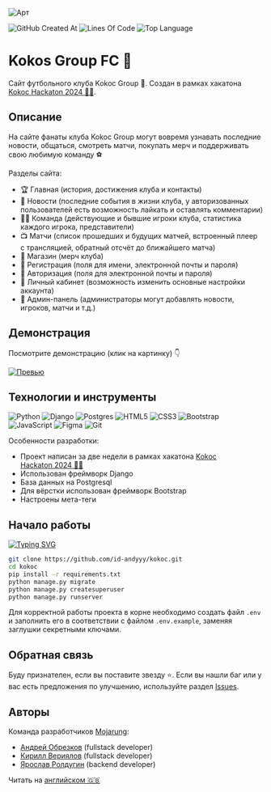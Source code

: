![Арт](https://i.postimg.cc/sgLkmbnw/art.png)

![GitHub Created At](https://img.shields.io/github/created-at/id-andyyy/kokoc?style=flat&color=FF4647)
![Lines Of Code](https://tokei.rs/b1/github/id-andyyy/kokoc?style=flat&category=code&color=15B07F)
![Top Language](https://img.shields.io/github/languages/top/id-andyyy/kokoc?style=flat)

# Kokos Group FC&nbsp;&#129381;

Сайт футбольного клуба Kokoc Group&nbsp;&#129381;. Создан в рамках хакатона [Kokoc Hackaton&nbsp;2024&nbsp;&#128104;&#8205;&#128187;](https://codenrock.com/contests/kokochackathon2024#/).

## Описание

На сайте фанаты клуба Kokoc Group могут вовремя узнавать последние новости, общаться, смотреть матчи, покупать мерч и поддерживать свою любимую команду&nbsp;&#9917;

Разделы сайта:

- &#127942; Главная (история, достижения клуба и контакты)
- &#128240; Новости (последние события в жизни клуба, у авторизованных пользователей есть возможность лайкать и оставлять комментарии)
- &#127939;&#8205;&#9794;&#65039; Команда (действующие и бывшие игроки клуба, статистика каждого игрока, представители)
- &#128250; Матчи (список прошедших и будущих матчей, встроенный плеер с трансляцией, обратный отсчёт до ближайшего матча)
- &#128722; Магазин (мерч клуба)
- &#128221; Регистрация (поля для имени, электронной почты и пароля)
- &#128273; Авторизация (поля для электронной почты и пароля)
- &#128100; Личный кабинет (возможность изменить основные настройки аккаунта)
- &#128271; Админ-панель (администраторы могут добавлять новости, игроков, матчи и т.д.)

## Демонстрация

Посмотрите демонстрацию (клик на картинку)&nbsp;&#128071;

[![Превью](https://i.postimg.cc/QdnRxv1c/Macbook-Air-kokoc-football-ru.png)](https://youtu.be/Q6UQ4euXZgw)

## Технологии и инструменты

![Python](https://img.shields.io/badge/python-3670A0?style=for-the-badge&logo=python&logoColor=ffffff)
![Django](https://img.shields.io/badge/django-%23092E20.svg?style=for-the-badge&logo=django&logoColor=white&color=013b2a)
![Postgres](https://img.shields.io/badge/postgres-%23316192.svg?style=for-the-badge&logo=postgresql&logoColor=white&color=000000)
![HTML5](https://img.shields.io/badge/html-%23E34F26.svg?style=for-the-badge&logo=html5&logoColor=white)
![CSS3](https://img.shields.io/badge/css-%231572B6.svg?style=for-the-badge&logo=css3&logoColor=white)
![Bootstrap](https://img.shields.io/badge/bootstrap-%238511FA.svg?style=for-the-badge&logo=bootstrap&logoColor=white)
![JavaScript](https://img.shields.io/badge/javascript-%23323330.svg?style=for-the-badge&logo=javascript&logoColor=white&color=yellow)
![Figma](https://img.shields.io/badge/figma-%23F24E1E.svg?style=for-the-badge&logo=figma&logoColor=white&color=#6CeA8C)
![Git](https://img.shields.io/badge/git-%23F05033.svg?style=for-the-badge&logo=git&logoColor=white&color=f14e32)

Особенности разработки:

- Проект написан за две недели в рамках хакатона [Kokoc Hackaton&nbsp;2024&nbsp;&#128104;&#8205;&#128187;](https://codenrock.com/contests/kokochackathon2024#/)
- Использован фреймворк Django
- База данных на Postgresql
- Для вёрстки использован фреймворк Bootstrap
- Настроены мета-теги

## Начало работы

[![Typing SVG](https://readme-typing-svg.herokuapp.com?font=Fira+Code&duration=2500&color=F7F7F7&background=000000&multiline=true&width=625&height=165&lines=%25+git+clone+https%3A%2F%2Fgithub.com%2Fid-andyyy%2Fkokoc.git;%25+cd+kokoc;%25+pip+install+-r+requirements.txt;%25+python+manage.py+migrate;%25+python+manage.py+createsuperuser;%25+python+manage.py+runserver)](https://git.io/typing-svg)

```sh
git clone https://github.com/id-andyyy/kokoc.git
cd kokoc
pip install -r requirements.txt
python manage.py migrate
python manage.py createsuperuser
python manage.py runserver
```

Для корректной работы проекта в корне необходимо создать файл `.env` и заполнить его в соответствии с файлом `.env.example`, заменяя заглушки секретными ключами.

## Обратная связь

Буду признателен, если вы поставите звезду&nbsp;&#11088;. Если вы нашли баг или у вас есть предложения по улучшению,
используйте раздел [Issues](https://github.com/id-andyyy/kokoc/issues).

## Авторы

Команда разработчиков [Mojarung](https://t.me/mojarung):

- [Андрей Обрезков](https://github.com/id-andyyy) (fullstack developer)
- [Кирилл Вериялов](https://github.com/verikirill) (fullstack developer)
- [Ярослав Ролдугин](https://github.com/Felicuss) (backend developer)

Читать на [английском&nbsp;&#127468;&#127463;](README.md)
